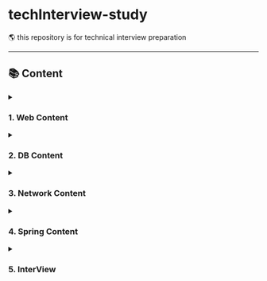 # techInterview-study
🌎 this repository is for technical interview preparation


--------------------

## 📚 Content

<details>
  <summary><h3>1. Web Content</h3></summary>
<div markdown="1">

> 1. [[Web-HTTP]: HTTP의 GET에 대해서](https://github.com/chanHyeoks-kingdom/tech-interview/blob/main/web/http/get-method.md)
> 2. [[Web-HTTP]: HTTP의 POST에 대해서](https://github.com/chanHyeoks-kingdom/tech-interview/blob/main/web/http/post-method.md)
> 3. [[Web-REST]: REST API](https://github.com/chanHyeoks-kingdom/tech-interview/blob/main/web/rest%20api.md)

</details>

<details>
  <summary><h3>2. DB Content</h3></summary>
<div markdown="1">

> 1. [[JPA]: ORM에 대해서](https://github.com/chanHyeoks-kingdom/tech-interview/blob/main/db/ORM.md)
> 2. [[database] database connection pool](https://github.com/chanHyeoks-kingdom/tech-interview/blob/main/db/database%20connect_pool.md)
> 3. [[database] 정규화](https://github.com/chanHyeoks-kingdom/tech-interview/blob/main/db/%EC%A0%95%EA%B7%9C%ED%99%94.md)
> 4. [[databse] 트랜잭션](https://github.com/chanHyeoks-kingdom/tech-interview/blob/main/db/%ED%8A%B8%EB%9E%9C%EC%9E%AD%EC%85%98.md)

</details>

<details>
  <summary><h3>3. Network Content</h3></summary>
<div markdown="1">

> 1. [[Network]: TCP](https://github.com/chanHyeoks-kingdom/tech-interview/blob/main/network/What%20is%20TCP.md)
> 2. [[Network]: OSI7](https://github.com/chanHyeoks-kingdom/tech-interview/blob/main/network/what%20is%20OSI_7_Layer.md)
> 3. [[Network]: HTTP](https://github.com/chanHyeoks-kingdom/tech-interview/blob/main/network/what%20is%20HTTP.md)

</details>


<details>
  <summary><h3>4. Spring Content</h3></summary>
<div markdown="4">

> 1. [[Spring]: Container](https://github.com/chanHyeoks-kingdom/tech-interview/blob/main/spring/what%20is%20container.md)
> 2. [[Spring]: DI](https://github.com/chanHyeoks-kingdom/tech-interview/blob/main/spring/what%20is%20dependency_injection.md)
> 3. [[Spring]: SPRING FRAMEWORK](https://github.com/chanHyeoks-kingdom/tech-interview/blob/main/spring/what%20is%20spirng_framework.md)

</details>


<details>
  <summary><h3>5. InterView</h3></summary>
<div markdown="5">

> 1. [[Interview]: Demo](https://github.com/chanHyeoks-kingdom/tech-interview/blob/main/interview/basic.md)


</details>
